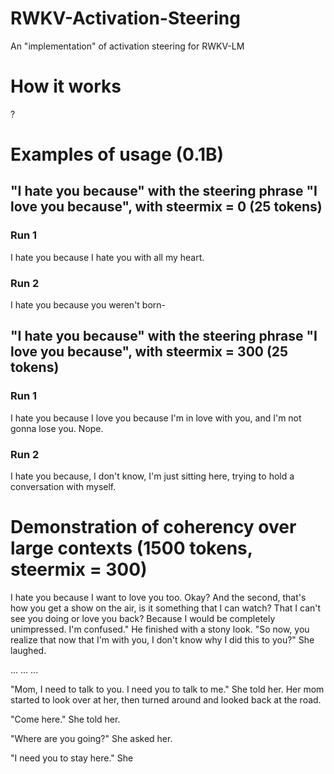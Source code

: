 # RWKV-Activation-Steering
An "implementation" of activation steering for RWKV-LM

# How it works
?

# Examples of usage (0.1B)

## "I hate you because" with the steering phrase "I love you because", with steermix = 0 (25 tokens)

### Run 1

I hate you because I hate you with all my heart.

### Run 2

I hate you because you weren't born-

## "I hate you because" with the steering phrase "I love you because", with steermix = 300 (25 tokens)

### Run 1

I hate you because I love you because I'm in love with you, and I'm not gonna lose you. Nope.

### Run 2

I hate you because, I don't know, I'm just sitting here, trying to hold a conversation with myself.

# Demonstration of coherency over large contexts (1500 tokens, steermix = 300)

I hate you because I want to love you too. Okay? And the second, that's how you get a show on the air, is it something that I can watch? That I can't see you doing or love you back? Because I would be completely unimpressed. I'm confused." He finished with a stony look. "So now, you realize that now that I'm with you, I don't know why I did this to you?" She laughed.

...
...
...

"Mom, I need to talk to you. I need you to talk to me." She told her. Her mom started to look over at her, then turned around and looked back at the road.

"Come here." She told her.

"Where are you going?" She asked her.

"I need you to stay here." She
